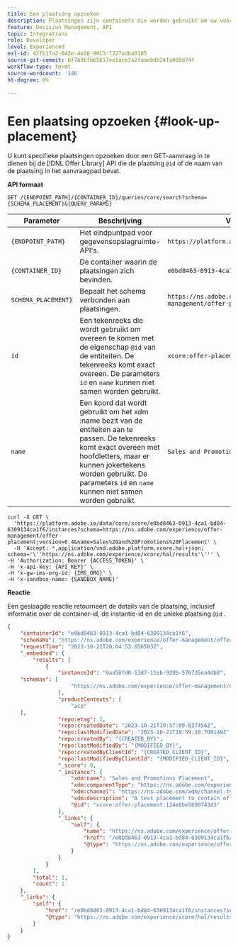 ```yaml
---
title: Een plaatsing opzoeken
description: Plaatsingen zijn containers die worden gebruikt om uw voorstellen te tonen.
feature: Decision Management, API
topic: Integrations
role: Developer
level: Experienced
exl-id: 42fb17a2-842e-4e20-9013-7227adba0105
source-git-commit: 6f7b9bfb65617ee1ace3a2faaebdb24fa068d74f
workflow-type: tm+mt
source-wordcount: '146'
ht-degree: 0%

---
```


# Een plaatsing opzoeken {#look-up-placement}

U kunt specifieke plaatsingen opzoeken door een GET-aanvraag in te dienen bij de [!DNL Offer Library] API die de plaatsing `@id` of de naam van de plaatsing in het aanvraagpad bevat.

**API formaat**

```http
GET /{ENDPOINT_PATH}/{CONTAINER_ID}/queries/core/search?schema={SCHEMA_PLACEMENT}&{QUERY_PARAMS}
```

| Parameter | Beschrijving | Voorbeeld |
| --------- | ----------- | ------- |
| `{ENDPOINT_PATH}` | Het eindpuntpad voor gegevensopslagruimte-API&#39;s. | `https://platform.adobe.io/data/core/xcore/` |
| `{CONTAINER_ID}` | De container waarin de plaatsingen zich bevinden. | `e0bd8463-0913-4ca1-bd84-6309134ca1f6` |
| `SCHEMA_PLACEMENT}` | Bepaalt het schema verbonden aan plaatsingen. | `https://ns.adobe.com/experience/offer-management/offer-placement;version=0.4` |
| `id` | Een tekenreeks die wordt gebruikt om overeen te komen met de eigenschap `@id` van de entiteiten. De tekenreeks komt exact overeen. De parameters `id` en `name` kunnen niet samen worden gebruikt. | `xcore:offer-placement:124541309805b7e8` |
| `name` | Een koord dat wordt gebruikt om het xdm :name bezit van de entiteiten aan te passen. De tekenreeks komt exact overeen met hoofdletters, maar er kunnen jokertekens worden gebruikt. De parameters `id` en `name` kunnen niet samen worden gebruikt | `Sales and Promotions Placement` |

```shell
curl -X GET \
  'https://platform.adobe.io/data/core/xcore/e0bd8463-0913-4ca1-bd84-6309134ca1f6/instances?schema=https://ns.adobe.com/experience/offer-management/offer-placement;version=0.4&name=Sales%20and%20Promotions%20Placement' \
  -H 'Accept: *,application/vnd.adobe.platform.xcore.hal+json; schema='\''https://ns.adobe.com/experience/xcore/hal/results'\''' \
-H 'Authorization: Bearer {ACCESS_TOKEN}' \
-H 'x-api-key: {API_KEY}' \
-H 'x-gw-ims-org-id: {IMS_ORG}' \
-H 'x-sandbox-name: {SANDBOX_NAME}'
```

**Reactie**

Een geslaagde reactie retourneert de details van de plaatsing, inclusief informatie over de container-id, de instantie-id en de unieke plaatsing `@id` .

```json
{
    "containerId": "e0bd8463-0913-4ca1-bd84-6309134ca1f6",
    "schemaNs": "https://ns.adobe.com/experience/offer-management/offer-placement;version=0.4",
    "requestTime": "2023-10-21T20:04:53.656503Z",
    "_embedded": {
        "results": [
            {
                "instanceId": "9aa58fd0-13d7-11eb-928b-576735ea4db8",
    "schemas": [
                    "https://ns.adobe.com/experience/offer-management/offer-placement;version=0.4"
                ],
                "productContexts": [
                    "acp"
    ],
                "repo:etag": 2,
                "repo:createdDate": "2023-10-21T19:57:09.837456Z",
                "repo:lastModifiedDate": "2023-10-21T19:59:10.700149Z",
                "repo:createdBy": "{CREATED_BY}",
                "repo:lastModifiedBy": "{MODIFIED_BY}",
                "repo:createdByClientId": "{CREATED_CLIENT_ID}",
                "repo:lastModifiedByClientId": "{MODIFIED_CLIENT_ID}",
                "_score": 0,
                "_instance": {
                    "xdm:name": "Sales and Promotions Placement",
                    "xdm:componentType": "https://ns.adobe.com/experience/offer-management/content-component-html",
                    "xdm:channel": "https://ns.adobe.com/xdm/channel-types/web",
                    "xdm:description": "A test placement to contain offers of sales and discounts",
                    "@id": "xcore:offer-placement:124e0be5699743d3"
                },
                "_links": {
                    "self": {
                        "name": "https://ns.adobe.com/experience/offer-management/offer-placement;version=0.4#9aa58fd0-13d7-11eb-928b-576735ea4db8",
                        "href": "/e0bd8463-0913-4ca1-bd84-6309134ca1f6/instances/9aa58fd0-13d7-11eb-928b-576735ea4db8",
                        "@type": "https://ns.adobe.com/experience/offer-management/offer-placement;version=0.4"
                    }
                }
            }
        ],
        "total": 1,
        "count": 1
    },
    "_links": {
        "self": {
            "href": "/e0bd8463-0913-4ca1-bd84-6309134ca1f6/instances?schema=https://ns.adobe.com/experience/offer-management/offer-placement;version=0.4&name=Sales%20and%20Promotions%20Placement",
            "@type": "https://ns.adobe.com/experience/xcore/hal/results"
        }
    }
}
```
